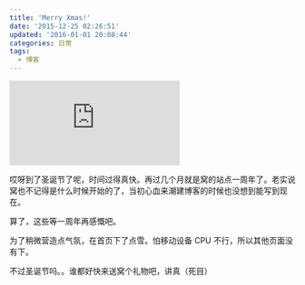 ```yaml
---
title: 'Merry Xmas!'
date: '2015-12-25 02:26:51'
updated: '2016-01-01 20:08:44'
categories: 日常
tags:
  - 博客
---
```



[![id=15447116](https://img.prin.studio/legacy/image.php?di=9C6I)](http://www.pixiv.net/member_illust.php?mode=medium&illust_id=15447116)

哎呀到了圣诞节了呢，时间过得真快。再过几个月就是窝的站点一周年了。老实说窝也不记得是什么时候开始的了，当初心血来潮建博客的时候也没想到能写到现在。

算了，这些等一周年再感慨吧。

为了稍微营造点气氛，在首页下了点雪。怕移动设备 CPU 不行，所以其他页面没有下。

不过圣诞节吗。。谁都好快来送窝个礼物吧，讲真（死目）



